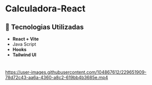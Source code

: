 # Calculadora-React 
## 🚀 Tecnologias Utilizadas
 * **React + Vite**
 * Java Script
 * **Hooks** 
 * **Tailwind UI** 
#

https://user-images.githubusercontent.com/104867612/229651909-78d72c43-aa6a-4360-a8c2-619bb4b3685e.mp4

